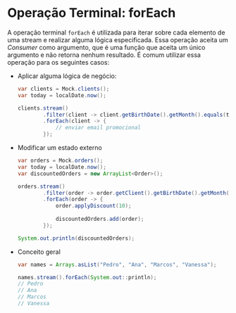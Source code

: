 # Operação Terminal: forEach
A operação terminal `forEach` é utilizada para iterar sobre cada elemento de uma stream e realizar alguma lógica especificada. 
Essa operação aceita um _Consumer_ como argumento, que é uma função que aceita um único argumento e não retorna nenhum resultado.
É comum utilizar essa operação para os seguintes casos:

- Aplicar alguma lógica de negócio:
    ```java
    var clients = Mock.clients();
    var today = localDate.now();

    clients.stream()
            .filter(client -> client.getBirthDate().getMonth().equals(today.getMonth()))
            .forEach(client -> { 
                // enviar email promocional
            });
    ```

- Modificar um estado externo
    ```java
    var orders = Mock.orders();
    var today = localDate.now();
    var discountedOrders = new ArrayList<Order>();

    orders.stream()
            .filter(order -> order.getClient().getBirthDate().getMonth().equals(today.getMonth()))
            .forEach(order -> {
                order.applyDiscount(10);
            
                discountedOrders.add(order);
            });

    System.out.println(discountedOrders);
    ```
- Conceito geral
    ```java
    var names = Arrays.asList("Pedro", "Ana", "Marcos", "Vanessa");

    names.stream().forEach(System.out::println);
    // Pedro
    // Ana
    // Marcos
    // Vanessa
    ```